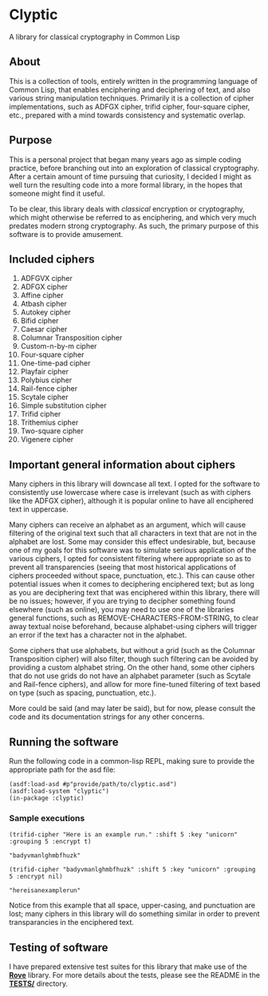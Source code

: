 # Clyptic

A library for classical cryptography in Common Lisp

## About

This is a collection of tools, entirely written in the programming language of Common Lisp, that enables enciphering and deciphering of text, and also various string manipulation techniques. Primarily it is a collection of cipher implementations, such as ADFGX cipher, trifid cipher, four-square cipher, etc., prepared with a mind towards consistency and systematic overlap.

## Purpose

This is a personal project that began many years ago as simple coding practice, before branching out into an exploration of classical cryptography. After a certain amount of time pursuing that curiosity, I decided I might as well turn the resulting code into a more formal library, in the hopes that someone might find it useful.

To be clear, this library deals with *classical* encryption or cryptography, which might otherwise be referred to as enciphering, and which very much predates modern strong cryptography. As such, the primary purpose of this software is to provide amusement.

## Included ciphers

1. ADFGVX cipher
2. ADFGX cipher
3. Affine cipher
4. Atbash cipher
5. Autokey cipher
6. Bifid cipher
7. Caesar cipher
8. Columnar Transposition cipher
9. Custom-n-by-m cipher
10. Four-square cipher
11. One-time-pad cipher
12. Playfair cipher
13. Polybius cipher
14. Rail-fence cipher
15. Scytale cipher
16. Simple substitution cipher
17. Trifid cipher
18. Trithemius cipher
19. Two-square cipher
20. Vigenere cipher

## Important general information about ciphers

Many ciphers in this library will downcase all text. I opted for the software to consistently use lowercase where case is irrelevant (such as with ciphers like the ADFGX cipher), although it is popular online to have all enciphered text in uppercase.

Many ciphers can receive an alphabet as an argument, which will cause filtering of the original text such that all characters in text that are not in the alphabet are lost. Some may consider this effect undesirable, but, because one of my goals for this software was to simulate serious application of the various ciphers, I opted for consistent filtering where appropriate so as to prevent all transparencies (seeing that most historical applications of ciphers proceeded without space, punctuation, etc.). This can cause other potential issues when it comes to deciphering enciphered text; but as long as you are deciphering text that was enciphered within this library, there will be no issues; however, if you are trying to decipher something found elsewhere (such as online), you may need to use one of the libraries general functions, such as REMOVE-CHARACTERS-FROM-STRING, to clear away textual noise beforehand, because alphabet-using ciphers will trigger an error if the text has a character not in the alphabet.

Some ciphers that use alphabets, but without a grid (such as the Columnar Transposition cipher) will also filter, though such filtering can be avoided by providing a custom alphabet string. On the other hand, some other ciphers that do not use grids do not have an alphabet parameter (such as Scytale and Rail-fence ciphers), and allow for more fine-tuned filtering of text based on type (such as spacing, punctuation, etc.).

More could be said (and may later be said), but for now, please consult the code and its documentation strings for any other concerns.

## Running the software

Run the following code in a common-lisp REPL, making sure to provide the appropriate path for the asd file:
```common-lisp
(asdf:load-asd #p"provide/path/to/clyptic.asd")
(asdf:load-system "clyptic")
(in-package :clyptic)
```

### Sample executions

```common-lisp
(trifid-cipher "Here is an example run." :shift 5 :key "unicorn" :grouping 5 :encrypt t)
```
```text
"badyvmanlghmbfhuzk"
```
```common-lisp
(trifid-cipher "badyvmanlghmbfhuzk" :shift 5 :key "unicorn" :grouping 5 :encrypt nil)
```
```text
"hereisanexamplerun"
```
Notice from this example that all space, upper-casing, and punctuation are lost; many ciphers in this library will do something similar in order to prevent transparancies in the enciphered text.

## Testing of software

I have prepared extensive test suites for this library that make use of the **[Rove](https://github.com/fukamachi/rove)** library. For more details about the tests, please see the README in the **[TESTS/](./tests/)** directory.
